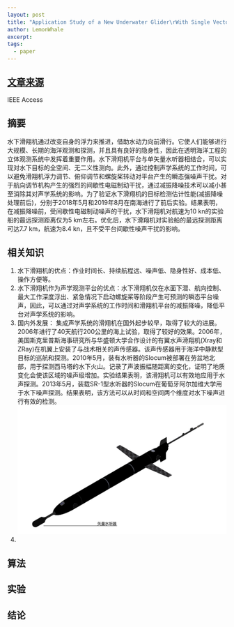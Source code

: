 ```yaml
---
layout: post
title: "Application Study of a New Underwater Glider\rWith Single Vector Hydrophone for Target\rDirection Finding"
author: LemonWhale
excerpt: 
tags:
  - paper
---
```

## [文章来源](https://ieeexplore.ieee.org/document/9361553)
IEEE Access
## 摘要
水下滑翔机通过改变自身的浮力来推进，借助水动力向前滑行。它使人们能够进行大规模、长期的海洋观测和探测，并且具有良好的隐身性，因此在透明海洋工程的立体观测系统中发挥着重要作用。水下滑翔机平台与单矢量水听器相结合，可以实现对水下目标的全空间、无二义性测向。此外，通过控制声学系统的工作时间，可以避免滑翔机浮力调节、俯仰调节和螺旋桨转动对平台产生的瞬态强噪声干扰。对于航向调节机构产生的强烈的间歇性电磁制动干扰，通过减振降噪技术可以减小甚至消除其对声学系统的影响。为了验证水下滑翔机的目标检测估计性能(减振降噪处理前后)，分别于2018年5月和2019年8月在南海进行了前后实验。结果表明，在减振降噪前，受间歇性电磁制动噪声的干扰，水下滑翔机对航速为10 kn的实验船的最远探测距离仅为5 km左右。优化后，水下滑翔机对实验船的最远探测距离可达7.7 km，航速为8.4 kn，且不受平台间歇性噪声干扰的影响。
## 相关知识
1. 水下滑翔机的优点：作业时间长、持续航程远、噪声低、隐身性好、成本低、操作方便等。    
2. 水下滑翔机作为声学观测平台的优点：水下滑翔机仅在水面下潜、航向控制、最大工作深度浮出、紧急情况下启动螺旋桨等阶段产生可预测的瞬态平台噪声，因此，可以通过对声学系统的工作时间和滑翔机平台的减振降噪，降低平台对声学系统的影响。     
3. 国内外发展：    集成声学系统的滑翔机在国外起步较早，取得了较大的进展。2006年进行了40天航行200公里的海上试验，取得了较好的效果。2006年，美国斯克里普斯海事研究所与华盛顿大学合作设计的有翼水声滑翔机(Xray和ZRay)在机翼上安装了与战术相关的声传感器。该声传感器用于海洋中静默型目标的巡航和探测。2010年5月，装有水听器的Slocum被部署在劳盆地北部，用于探测西马塔的水下火山。记录了声波振幅随距离的变化，证明了地质变化会使该区域的噪声级增加。实验结果表明，该滑翔机可以有效地应用于水声探测。2013年5月，装载SR-1型水听器的Slocum在葡萄牙阿尔加维大学用于水下噪声探测。结果表明，该方法可以从时间和空间两个维度对水下噪声进行有效的检测。![](/attachment/papers/Application_Study_of_a_New_Underwater_Glider_With_Single_Vector_Hydrophone_for_Target_Direction_Finding/装有水听器的滑翔机.png)
4. 

## 算法

## 实验

## 结论